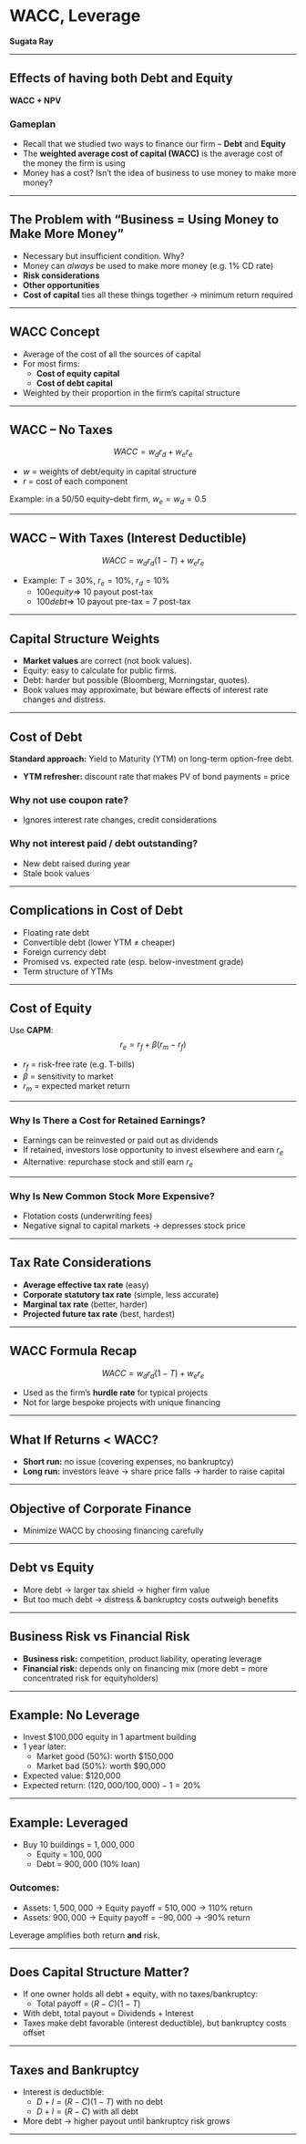 # WACC, Leverage  
**Sugata Ray**

---

## Effects of having both Debt and Equity  
**WACC + NPV**

### Gameplan
- Recall that we studied two ways to finance our firm – **Debt** and **Equity**  
- The **weighted average cost of capital (WACC)** is the average cost of the money the firm is using  
- Money has a cost? Isn’t the idea of business to use money to make more money?  

---

## The Problem with “Business = Using Money to Make More Money”
- Necessary but insufficient condition. Why?  
- Money can *always* be used to make more money (e.g. 1% CD rate)  
- **Risk considerations**  
- **Other opportunities**  
- **Cost of capital** ties all these things together → minimum return required  

---

## WACC Concept
- Average of the cost of all the sources of capital  
- For most firms:  
  - **Cost of equity capital**  
  - **Cost of debt capital**  
- Weighted by their proportion in the firm’s capital structure  

---

## WACC – No Taxes
$$
WACC = w_d r_d + w_e r_e
$$
- $w$ = weights of debt/equity in capital structure  
- $r$ = cost of each component  

Example: in a 50/50 equity–debt firm, $w_e = w_d = 0.5$

---

## WACC – With Taxes (Interest Deductible)
$$
WACC = w_d r_d (1-T) + w_e r_e
$$

- Example: $T = 30\%$, $r_e = 10\%$, $r_d = 10\%$  
  - $100 equity \Rightarrow$ $10$ payout post-tax  
  - $100 debt \Rightarrow$ $10$ payout pre-tax = $7$ post-tax  

---

## Capital Structure Weights
- **Market values** are correct (not book values).  
- Equity: easy to calculate for public firms.  
- Debt: harder but possible (Bloomberg, Morningstar, quotes).  
- Book values may approximate, but beware effects of interest rate changes and distress.

---

## Cost of Debt
**Standard approach:** Yield to Maturity (YTM) on long-term option-free debt.

- **YTM refresher:** discount rate that makes PV of bond payments = price  

### Why not use coupon rate?  
- Ignores interest rate changes, credit considerations  

### Why not interest paid / debt outstanding?  
- New debt raised during year  
- Stale book values  

---

## Complications in Cost of Debt
- Floating rate debt  
- Convertible debt (lower YTM ≠ cheaper)  
- Foreign currency debt  
- Promised vs. expected rate (esp. below-investment grade)  
- Term structure of YTMs  

---

## Cost of Equity
Use **CAPM**:
$$
r_e = r_f + \beta (r_m - r_f)
$$

- $r_f$ = risk-free rate (e.g. T-bills)  
- $\beta$ = sensitivity to market  
- $r_m$ = expected market return  

---

### Why Is There a Cost for Retained Earnings?
- Earnings can be reinvested or paid out as dividends  
- If retained, investors lose opportunity to invest elsewhere and earn $r_e$  
- Alternative: repurchase stock and still earn $r_e$  

---

### Why Is New Common Stock More Expensive?
- Flotation costs (underwriting fees)  
- Negative signal to capital markets → depresses stock price  

---

## Tax Rate Considerations
- **Average effective tax rate** (easy)  
- **Corporate statutory tax rate** (simple, less accurate)  
- **Marginal tax rate** (better, harder)  
- **Projected future tax rate** (best, hardest)  

---

## WACC Formula Recap
$$
WACC = w_d r_d (1-T) + w_e r_e
$$

- Used as the firm’s **hurdle rate** for typical projects  
- Not for large bespoke projects with unique financing  

---

## What If Returns < WACC?
- **Short run:** no issue (covering expenses, no bankruptcy)  
- **Long run:** investors leave → share price falls → harder to raise capital  

---

## Objective of Corporate Finance
- Minimize WACC by choosing financing carefully  

---

## Debt vs Equity
- More debt → larger tax shield → higher firm value  
- But too much debt → distress & bankruptcy costs outweigh benefits  

---

## Business Risk vs Financial Risk
- **Business risk:** competition, product liability, operating leverage  
- **Financial risk:** depends only on financing mix (more debt = more concentrated risk for equityholders)  

---

## Example: No Leverage
- Invest $100,000 equity in 1 apartment building  
- 1 year later:  
  - Market good (50%): worth $150,000  
  - Market bad (50%): worth $90,000  
- Expected value: $120,000  
- Expected return: $(120,000/100,000) - 1 = 20\%$  

---

## Example: Leveraged
- Buy 10 buildings = $1,000,000$  
  - Equity = $100,000$  
  - Debt = $900,000$ (10% loan)  

### Outcomes:
- Assets: $1,500,000$ → Equity payoff = $510,000$ → 110% return  
- Assets: $900,000$ → Equity payoff = $-90,000$ → -90% return  

Leverage amplifies both return **and** risk.  

---

## Does Capital Structure Matter?
- If one owner holds all debt + equity, with no taxes/bankruptcy:  
  - Total payoff = $(R - C)(1-T)$  
- With debt, total payout = Dividends + Interest  
- Taxes make debt favorable (interest deductible), but bankruptcy costs offset  

---

## Taxes and Bankruptcy
- Interest is deductible:  
  - $D+I = (R-C)(1-T)$ with no debt  
  - $D+I = (R-C)$ with all debt  
- More debt → higher payout until bankruptcy risk grows  

---
